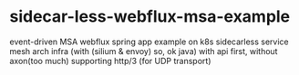 # sidecar-less-webflux-msa-example
event-driven MSA webflux spring app example on k8s sidecarless service mesh arch infra (with (silium & envoy) so, ok java) with api first, without axon(too much) supporting http/3 (for UDP transport)
